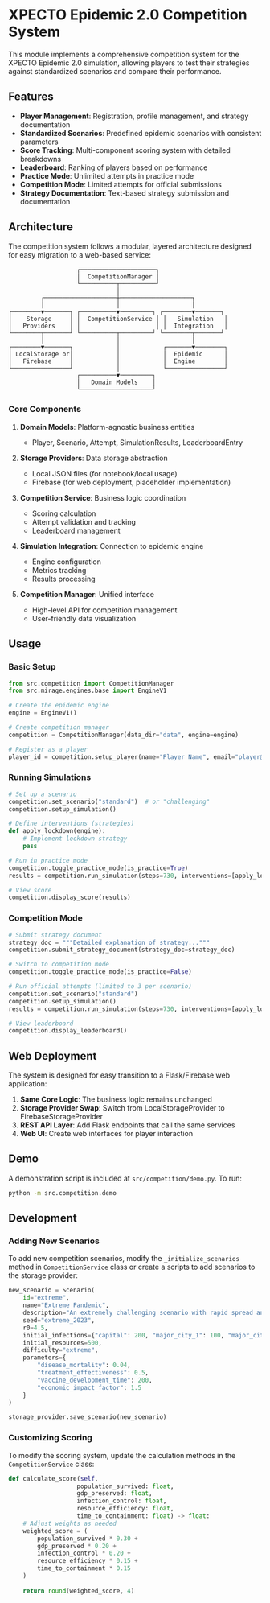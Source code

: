 # XPECTO Epidemic 2.0 Competition System

This module implements a comprehensive competition system for the XPECTO Epidemic 2.0 simulation, allowing players to test their strategies against standardized scenarios and compare their performance.

## Features

- **Player Management**: Registration, profile management, and strategy documentation
- **Standardized Scenarios**: Predefined epidemic scenarios with consistent parameters
- **Score Tracking**: Multi-component scoring system with detailed breakdowns
- **Leaderboard**: Ranking of players based on performance
- **Practice Mode**: Unlimited attempts in practice mode
- **Competition Mode**: Limited attempts for official submissions
- **Strategy Documentation**: Text-based strategy submission and documentation

## Architecture

The competition system follows a modular, layered architecture designed for easy migration to a web-based service:

```
                   ┌─────────────────────┐
                   │  CompetitionManager │
                   └──────────┬──────────┘
                              │
         ┌────────────────────┼────────────────────┐
         │                    │                    │
┌────────▼───────┐ ┌──────────▼─────────┐ ┌────────▼───────┐
│    Storage     │ │  CompetitionService │ │   Simulation   │
│   Providers    │ │                     │ │  Integration   │
└────────┬───────┘ └──────────┬─────────┘ └────────┬───────┘
         │                    │                    │
┌────────▼───────┐            │            ┌───────▼────────┐
│ LocalStorage or│            │            │  Epidemic      │
│   Firebase     │            │            │  Engine        │
└────────────────┘            │            └────────────────┘
                   ┌──────────▼─────────┐
                   │   Domain Models    │
                   └────────────────────┘
```

### Core Components

1. **Domain Models**: Platform-agnostic business entities
   - Player, Scenario, Attempt, SimulationResults, LeaderboardEntry

2. **Storage Providers**: Data storage abstraction
   - Local JSON files (for notebook/local usage)
   - Firebase (for web deployment, placeholder implementation)

3. **Competition Service**: Business logic coordination
   - Scoring calculation
   - Attempt validation and tracking
   - Leaderboard management

4. **Simulation Integration**: Connection to epidemic engine
   - Engine configuration
   - Metrics tracking
   - Results processing

5. **Competition Manager**: Unified interface
   - High-level API for competition management
   - User-friendly data visualization

## Usage

### Basic Setup

```python
from src.competition import CompetitionManager
from src.mirage.engines.base import EngineV1

# Create the epidemic engine
engine = EngineV1()

# Create competition manager
competition = CompetitionManager(data_dir="data", engine=engine)

# Register as a player
player_id = competition.setup_player(name="Player Name", email="player@example.com")
```

### Running Simulations

```python
# Set up a scenario
competition.set_scenario("standard")  # or "challenging"
competition.setup_simulation()

# Define interventions (strategies)
def apply_lockdown(engine):
    # Implement lockdown strategy
    pass

# Run in practice mode
competition.toggle_practice_mode(is_practice=True)
results = competition.run_simulation(steps=730, interventions=[apply_lockdown])

# View score
competition.display_score(results)
```

### Competition Mode

```python
# Submit strategy document
strategy_doc = """Detailed explanation of strategy..."""
competition.submit_strategy_document(strategy_doc=strategy_doc)

# Switch to competition mode
competition.toggle_practice_mode(is_practice=False)

# Run official attempts (limited to 3 per scenario)
competition.set_scenario("standard")
competition.setup_simulation()
results = competition.run_simulation(steps=730, interventions=[apply_lockdown])

# View leaderboard
competition.display_leaderboard()
```

## Web Deployment

The system is designed for easy transition to a Flask/Firebase web application:

1. **Same Core Logic**: The business logic remains unchanged
2. **Storage Provider Swap**: Switch from LocalStorageProvider to FirebaseStorageProvider
3. **REST API Layer**: Add Flask endpoints that call the same services
4. **Web UI**: Create web interfaces for player interaction

## Demo

A demonstration script is included at `src/competition/demo.py`. To run:

```bash
python -m src.competition.demo
```

## Development

### Adding New Scenarios

To add new competition scenarios, modify the `_initialize_scenarios` method in `CompetitionService` class or create a scripts to add scenarios to the storage provider:

```python
new_scenario = Scenario(
    id="extreme",
    name="Extreme Pandemic",
    description="An extremely challenging scenario with rapid spread and limited resources.",
    seed="extreme_2023",
    r0=4.5,
    initial_infections={"capital": 200, "major_city_1": 100, "major_city_2": 100},
    initial_resources=500,
    difficulty="extreme",
    parameters={
        "disease_mortality": 0.04,
        "treatment_effectiveness": 0.5,
        "vaccine_development_time": 200,
        "economic_impact_factor": 1.5
    }
)

storage_provider.save_scenario(new_scenario)
```

### Customizing Scoring

To modify the scoring system, update the calculation methods in the `CompetitionService` class:

```python
def calculate_score(self, 
                   population_survived: float,
                   gdp_preserved: float,
                   infection_control: float,
                   resource_efficiency: float,
                   time_to_containment: float) -> float:
    # Adjust weights as needed
    weighted_score = (
        population_survived * 0.30 +
        gdp_preserved * 0.20 +
        infection_control * 0.20 +
        resource_efficiency * 0.15 +
        time_to_containment * 0.15
    )
    
    return round(weighted_score, 4)
``` 